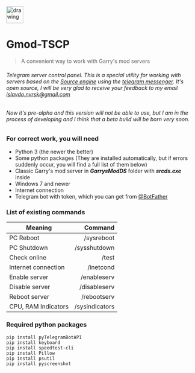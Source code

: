 <img style=right src=https://i.ibb.co/LkBP1Rn/Garry-s-Mod-logo.png alt="drawing" width="45"/>

# Gmod-TSCP



> A convenient way to work with Garry's mod servers
###### Telegram server control panel. This is a special utility for working with servers based on the [Source engine](https://developer.valvesoftware.com/wiki/Source "Source engine") using the [telegram messenger](https://telegram.org "telegram messenger"). It's open source, I will be very glad to receive your feedback to my email *<islavdo.nvrsk@gmail.com>* ######


###### Now it's pre-alpha and this version will not be able to use, but I am in the process of developing and I think that a beta build will be born very soon. ######


### For correct work, you will need ###
- Python 3 (the newer the better)
- Some python packages (They are installed automatically, but if errors suddenly occur, you will find a full list of them below)
- Classic Garry's mod server in ***GarrysModDS*** folder with ***srcds.exe*** inside
- Windows 7 and newer
- Internet connection
- Telegram bot with token, which you can get from [@BotFather](https://t.me/BotFather "@BotFather")


### List of existing commands ###
| Meaning       | Command |
| ---------     | -----:|
| PC Reboot     | /sysreboot |
| PC Shutdown   | /sysshutdown |
| Check online  | /test     |
| Internet connection  | /inetcond|
| Enable server  | /enableserv|
| Disable server  | /disableserv|
| Reboot server  | /rebootserv|
| CPU, RAM Indicators  | /sysindicators|


### Required python packages ###

`pip install pyTelegramBotAPI`\
`pip install keyboard`\
`pip install speedtest-cli`\
`pip install Pillow`\
`pip install psutil`\
`pip install pyscreenshot`


